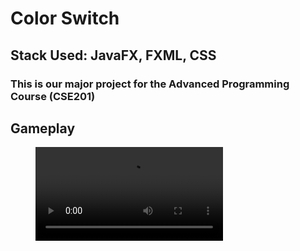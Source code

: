 # Color Switch

## Stack Used: JavaFX, FXML, CSS

### This is our major project for the Advanced Programming Course (CSE201)


## Gameplay
<figure class="video_container">
  <video controls="true" allowfullscreen="true">
    <source src="path/to/video.mp4" type="video/mp4">
  </video>
</figure>

